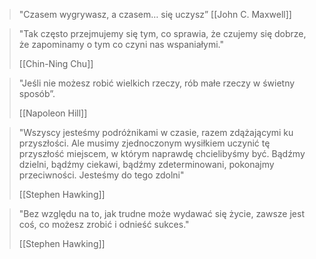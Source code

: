 > "Czasem wygrywasz, a czasem… się uczysz” 
> [[John C. Maxwell]]

>"Tak często przejmujemy się tym, co sprawia, że czujemy się dobrze, że zapominamy o tym co czyni nas wspaniałymi."
>
>[[Chin-Ning Chu]]

>"Jeśli nie możesz robić wielkich rzeczy, rób małe rzeczy w świetny sposób”.
>
>[[Napoleon Hill]]

>"Wszyscy jesteśmy podróżnikami w czasie, razem zdążającymi ku przyszłości. Ale musimy zjednoczonym wysiłkiem uczynić tę przyszłość miejscem, w którym naprawdę chcielibyśmy być. Bądźmy dzielni, bądźmy ciekawi, bądźmy zdeterminowani, pokonajmy przeciwności. Jesteśmy do tego zdolni"
>
>[[Stephen Hawking]]

>"Bez względu na to, jak trudne może wydawać się życie, zawsze jest coś, co możesz zrobić i odnieść sukces."
>
>[[Stephen Hawking]]

